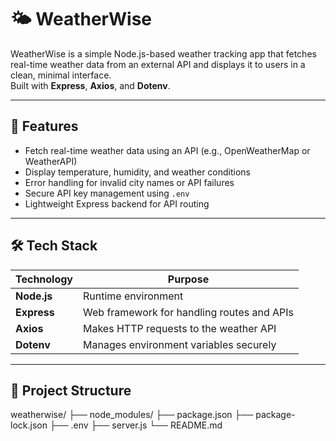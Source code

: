 # 🌤️ WeatherWise

WeatherWise is a simple Node.js-based weather tracking app that fetches real-time weather data from an external API and displays it to users in a clean, minimal interface.  
Built with **Express**, **Axios**, and **Dotenv**.

---

## 🚀 Features

- Fetch real-time weather data using an API (e.g., OpenWeatherMap or WeatherAPI)
- Display temperature, humidity, and weather conditions
- Error handling for invalid city names or API failures
- Secure API key management using `.env`
- Lightweight Express backend for API routing

---

## 🛠️ Tech Stack

| Technology | Purpose |
|-------------|----------|
| **Node.js** | Runtime environment |
| **Express** | Web framework for handling routes and APIs |
| **Axios** | Makes HTTP requests to the weather API |
| **Dotenv** | Manages environment variables securely |

---

## 📂 Project Structure

weatherwise/
├── node_modules/
├── package.json
├── package-lock.json
├── .env
├── server.js
└── README.md
